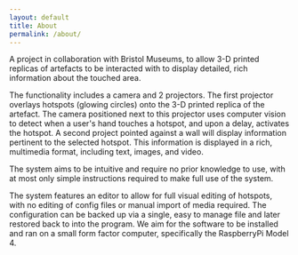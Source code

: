```yaml
---
layout: default
title: About
permalink: /about/
---
```


A project in collaboration with Bristol Museums, to allow 3-D printed replicas of artefacts to be interacted with to display detailed, rich information about the touched area.

The functionality includes a camera and 2 projectors. The first projector overlays hotspots (glowing circles) onto the 3-D printed replica of the artefact. The camera positioned next to this projector uses computer vision to detect when a user's hand touches a hotspot, and upon a delay, activates the hotspot. A second project pointed against a wall will display information pertinent to the selected hotspot. This information is displayed in a rich, multimedia format, including text, images, and video.

The system aims to be intuitive and require no prior knowledge to use, with at most only simple instructions required to make full use of the system.

The system features an editor to allow for full visual editing of hotspots, with no editing of config files or manual import of media required. The configuration can be backed up via a single, easy to manage file and later restored back to into the program. We aim for the software to be installed and ran on a small form factor computer, specifically the RaspberryPi Model 4.
